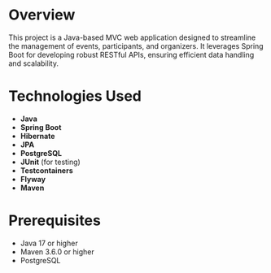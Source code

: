 # Overview

This project is a Java-based MVC web application designed to streamline the management of events, participants, and organizers.
It leverages Spring Boot for developing robust RESTful APIs, ensuring efficient data handling and scalability.

# Technologies Used
- **Java**
- **Spring Boot**
- **Hibernate**
- **JPA**
- **PostgreSQL**
- **JUnit** (for testing)
- **Testcontainers**
- **Flyway**
- **Maven**

# Prerequisites
- Java 17 or higher
- Maven 3.6.0 or higher
- PostgreSQL
